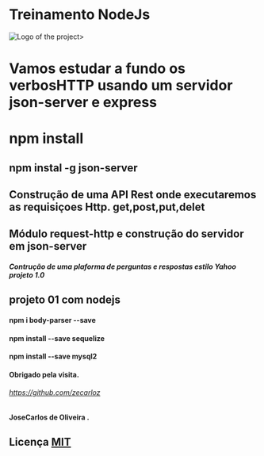 # Treinamento NodeJs

![Logo of the project](https://encrypted-tbn0.gstatic.com/images?q=tbn:ANd9GcTsa0alt1oJcqt_IZ3JIUY5dMVcBlimLTF3Pg&usqp=CAU)>
 



#  Vamos estudar a fundo os verbosHTTP usando um servidor json-server e express
#  npm install
## npm instal -g json-server
## Construção de uma API Rest onde executaremos as requisiçoes Http. get,post,put,delet 
## Módulo request-http e construção do servidor em json-server

##### Contrução de uma plaforma de perguntas e respostas estilo Yahoo projeto 1.0

## projeto 01 com nodejs
#### npm i body-parser --save
#### npm install --save sequelize
#### npm install --save mysql2



#### Obrigado pela visita.
###### https://github.com/zecarloz 
#### JoseCarlos de Oliveira .

## Licença [MIT](https://choosealicense.com/licenses/mit/)

